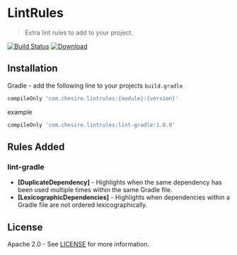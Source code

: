 # LintRules  

> Extra lint rules to add to your project.

[![Build Status](https://app.bitrise.io/app/21368f5327d4f32e/status.svg?token=TMTWcLyeJ2NzlcqwsFLKeQ&branch=master)](https://app.bitrise.io/app/21368f5327d4f32e)
[![Download](https://api.bintray.com/packages/chesire/LintRules/lint-gradle/images/download.svg) ](https://bintray.com/chesire/LintRules/lint-gradle/_latestVersion)

## Installation

Gradle - add the following line to your projects `build.gradle`

```groovy
compileOnly 'com.chesire.lintrules:{module}:{version}'
```
example
  
```groovy
compileOnly 'com.chesire.lintrules:lint-gradle:1.0.0'
```

## Rules Added

### lint-gradle
- **[DuplicateDependency]** - Highlights when the same dependency has been used multiple times within the same Gradle file.  
- **[LexicographicDependencies]** - Highlights when dependencies within a Gradle file are not ordered lexicographically.


## License

Apache 2.0 - See [LICENSE](https://github.com/Chesire/LintRules/blob/master/LICENSE) for more information.